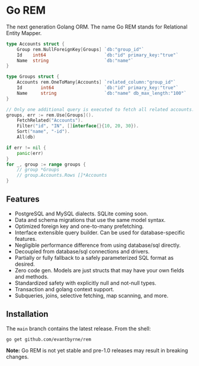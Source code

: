 # Go REM

The next generation Golang ORM. The name Go REM stands for Relational Entity Mapper.

```go
type Accounts struct {
	Group rem.NullForeignKey[Groups] `db:"group_id"`
	Id    int64                      `db:"id" primary_key:"true"`
	Name  string                     `db:"name"`
}

type Groups struct {
	Accounts rem.OneToMany[Accounts] `related_column:"group_id"`
	Id       int64                   `db:"id" primary_key:"true"`
	Name     string                  `db:"name" db_max_length:"100"`
}
```

```go
// Only one additional query is executed to fetch all related accounts.
groups, err := rem.Use[Groups]().
    FetchRelated("Accounts").
    Filter("id", "IN", []interface{}{10, 20, 30}).
    Sort("name", "-id").
    All(db)

if err != nil {
    panic(err)
}
for _, group := range groups {
    // group *Groups
    // group.Accounts.Rows []*Accounts
}
```

## Features

- PostgreSQL and MySQL dialects. SQLite coming soon.
- Data and schema migrations that use the same model syntax.
- Optimized foreign key and one-to-many prefetching.
- Interface extensible query builder. Can be used for database-specific features.
- Negligible performance difference from using database/sql directly.
- Decoupled from database/sql connections and drivers.
- Partially or fully fallback to a safely parameterized SQL format as desired.
- Zero code gen. Models are just structs that may have your own fields and methods.
- Standardized safety with explicitly null and not-null types.
- Transaction and golang context support.
- Subqueries, joins, selective fetching, map scanning, and more.

## Installation

The `main` branch contains the latest release. From the shell:

```
go get github.com/evantbyrne/rem
```

**Note:** Go REM is not yet stable and pre-1.0 releases may result in breaking changes.
